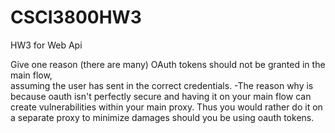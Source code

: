 # CSCI3800HW3
HW3 for Web Api

Give	one	reason	(there	are	many)	OAuth	tokens	should	 not	be	granted	in	the	main	flow,	
assuming	the	user	has	sent	in	the	correct	credentials.
-The reason why is because oauth isn't perfectly secure and having it on your main flow can create vulnerabilities within your main proxy. Thus you would rather do it on a separate proxy to minimize damages should you be using oauth tokens.
